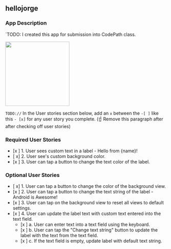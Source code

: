 ## hellojorge

### App Description
`TODO: I created this app for submission into CodePath class.


<img src="hellojorge.mp4" width=200><br>

`TODO://` In the User stories section below, add an `x` between the `-[ ]` like this `- [x]` for any user story you complete. (☝️ Remove this paragraph after after checking off user stories)

### Required User Stories
- [x ] 1. User sees custom text in a label - Hello from {name}!
- [ x] 2. User see's custom background color.
- [x ] 3. User can tap a button to change the text color of the label.

### Optional User Stories
- [ x] 1. User can tap a button to change the color of the background view.  
- [x ] 2. User can tap a button to change the text string of the label - Android is Awesome!  
- [x ] 3. User can tap on the background view to reset all views to default settings.  
- [x ] 4. User can update the label text with custom text entered into the text field.  
   - [x ] a. User can enter text into a text field using the keyboard.  
   - [x ] b. User can tap the "Change text string" button to update the label with the text from the text field.  
   - [x ] c. If the text field is empty, update label with default text string.  

